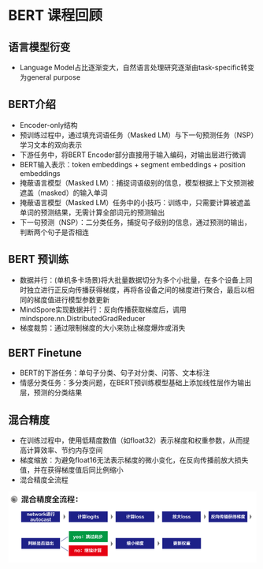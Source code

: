 # BERT 课程回顾

## 语言模型衍变

- Language Model占比逐渐变大，自然语言处理研究逐渐由task-specific转变为general purpose

## BERT介绍

- Encoder-only结构
- 预训练过程中，通过填充词语任务（Masked LM）与下一句预测任务（NSP）学习文本的双向表示
- 下游任务中，将BERT Encoder部分直接用于输入编码，对输出层进行微调
- BERT输入表示：token embeddings + segment embeddings + position embeddings
- 掩蔽语言模型（Masked LM）：捕捉词语级别的信息，模型根据上下文预测被遮盖（masked）的输入单词
- 掩蔽语言模型（Masked LM）任务中的小技巧：训练中，只需要计算被遮盖单词的预测结果，无需计算全部词元的预测输出
- 下一句预测（NSP）：二分类任务，捕捉句子级别的信息，通过预测<cls>的输出，判断两个句子是否相连

## BERT 预训练

- 数据并行：(单机多卡场景)将大批量数据切分为多个小批量，在多个设备上同时独立进行正反向传播获得梯度，再将各设备之间的梯度进行聚合，最后以相同的梯度值进行模型参数更新
- MindSpore实现数据并行：反向传播获取梯度后，调用mindspore.nn.DistributedGradReducer
- 梯度裁剪：通过限制梯度的大小来防止梯度爆炸或消失

## BERT Finetune

- BERT的下游任务：单句子分类、句子对分类、问答、文本标注
- 情感分类任务：多分类问题，在BERT预训练模型基础上添加线性层作为输出层，预测<cls>的分类结果

## 混合精度

- 在训练过程中，使用低精度数值（如float32）表示梯度和权重参数，从而提高计算效率、节约内存空间
- 梯度缩放：为避免float16无法表示梯度的微小变化，在反向传播前放大损失值，并在获得梯度值后同比例缩小
- 混合精度全流程
<div align="center"><img src="./assets/mix_precision.png" alt="mix-precision"></div>